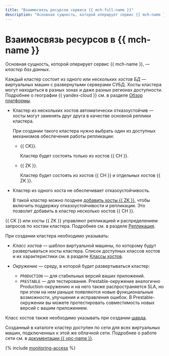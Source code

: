 ```yaml
---
title: "Взаимосвязь ресурсов сервиса {{ mch-full-name }}"
description: "Основная сущность, которой оперирует сервис {{ mch-name }}, — кластер баз данных. Каждый кластер состоит из одного или нескольких хостов БД — виртуальных машин с развернутыми серверами СУБД. Хосты кластера могут находиться в разных зонах доступности. Кластер из нескольких хостов автоматически отказоустойчив — один из хостов-реплик возьмет на себя роль мастера, если текущий хост-мастер выйдет из строя."
---
```


# Взаимосвязь ресурсов в {{ mch-name }}

Основная сущность, которой оперирует сервис {{ mch-name }}, — _кластер баз данных_.

Каждый кластер состоит из одного или нескольких _хостов БД_ — виртуальных машин с развернутыми серверами СУБД. Хосты кластера могут находиться в разных зонах и даже разных регионах доступности. Подробнее о географии {{ yandex-cloud }} см. в разделе [Обзор платформы](../../overview/concepts/geo-scope.md).

* Кластер из нескольких хостов автоматически отказоустойчив — хосты могут заменять друг друга в качестве основной реплики кластера.

    При создании такого кластера нужно выбрать один из доступных механизмов обеспечения работы репликации:

    * {{ CK}}.

        Кластер будет состоять только из хостов {{ CH }}.

    * {{ ZK }}.

        Кластер будет состоять из хостов {{ CH }} и отдельных хостов {{ ZK }}.

* Кластер из одного хоста не обеспечивает отказоустойчивость.

    В такой кластер можно позднее [добавить хосты {{ ZK }}](../operations/zk-hosts.md), чтобы включить поддержку отказоустойчивости и репликации. Это позволит добавить в кластер несколько хостов {{ CH }}.

{{ CK }} или хосты {{ ZK }} управляют репликацией и распределением запросов по хостам кластера. Подробнее см. в разделе [Репликация](./replication.md).

При создании кластера необходимо указывать:
* _Класс хостов_ — шаблон виртуальной машины, по которому будут развертываться хосты кластера. Список доступных классов хостов и их характеристики см. в разделе [Классы хостов](instance-types.md).

* _Окружение_ — среду, в которой будет развертываться кластер:
   *  `PRODUCTION` — для стабильных версий ваших приложений.
   *  `PRESTABLE` — для тестирования. Prestable-окружение аналогично Production-окружению и на него также распространяется SLA, но при этом на нем раньше появляются новые функциональные возможности, улучшения и исправления ошибок. В Prestable-окружении вы можете протестировать совместимость новых версий с вашим приложением.

Класс хостов также необходимо указывать при создании [шарда](sharding.md).


Созданный в каталоге кластер доступен по сети для всех виртуальных машин, подключенных к этой же облачной сети. Подробнее о работе сети см. в [документации {{ vpc-name }}](../../vpc/).


{% include [monitoring-access](../../_includes/mdb/monitoring-access.md) %}

